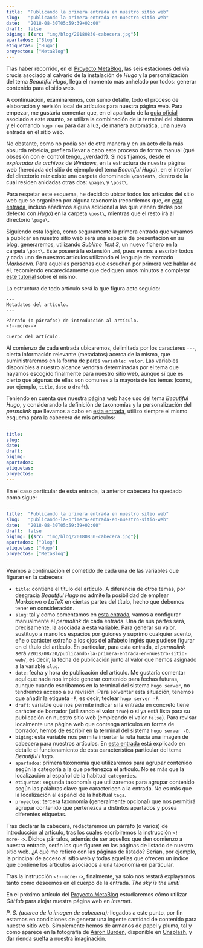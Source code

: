 ```yaml
---
title:  "Publicando la primera entrada en nuestro sitio web"
slug:   "publicando-la-primera-entrada-en-nuestro-sitio-web"
date:   "2018-08-30T05:59:39+02:00"
draft:  false
bigimg: [{src: "img/blog/20180830-cabecera.jpg"}]
apartados: ["Blog"]
etiquetas: ["Hugo"]
proyectos: ["MetaBlog"]
---
```


Tras haber recorrido, en el [Proyecto MetaBlog](/proyectos/metablog/), las seis estaciones del vía crucis asociado al calvario de la instalación de *Hugo* y la personalización del tema *Beautiful Hugo*, llega el momento más anhelado por todos: generar contenido para el sitio web.
<!--more-->

A continuación, examinaremos, con sumo detalle, todo el proceso de elaboración y revisión local de artículos para nuestra página web. Para empezar, me gustaría comentar que, en el apartado de la [guía oficial](https://gohugo.io/getting-started/quick-start/#step-4-add-some-content) asociado a este asunto, se utiliza la combinación de la terminal del sistema y el comando `hugo new` para dar a luz, de manera automática, una nueva entrada en el sitio web.

No obstante, como no podía ser de otra manera y en un acto de la más absurda rebeldía, prefiero llevar a cabo este proceso de forma manual (qué obsesión con el control tengo, ¿verdad?). Si nos fijamos, desde el *explorador de archivos* de *Windows*, en la estructura de nuestra página web (heredada del sitio de ejemplo del tema *Beautiful Hugo*), en el interior del directorio raíz existe una carpeta denominada `\content\`, dentro de la cual residen anidadas otras dos: `\page\` y `\post\`.

Para respetar este esquema, he decidido ubicar todos los artículos del sitio web que se organicen por alguna taxonomía (recordemos que, en [esta entrada](/2018/08/09/configurando-el-tema-beautiful-hugo-ii/), incluso añadimos alguna adicional a las que vienen dadas por defecto con *Hugo*) en la carpeta `\post\`, mientras que el resto irá al directorio `\page\`.

Siguiendo esta lógica, como seguramente la primera entrada que vayamos a publicar en nuestro sitio web será una especie de presentación en su blog, generaremos, utilizando *Sublime Text 3*, un nuevo fichero en la carpeta `\post\`. Este poseerá la extensión `.md`, pues vamos a escribir todos y cada uno de nuestros artículos utilizando el lenguaje de marcado *Markdown*. Para aquellas personas que escuchan por primera vez hablar de él, recomiendo encarecidamente que dediquen unos minutos a completar [este tutorial](https://www.markdowntutorial.com/) sobre el mismo.

La estructura de todo artículo será la que figura acto seguido:

```text
---
Metadatos del artículo.
---

Párrafo (o párrafos) de introducción al artículo.
<!--more-->

Cuerpo del artículo.
```

Al comienzo de cada entrada ubicaremos, delimitada por los caracteres `---`, cierta información relevante (metadatos) acerca de la misma, que suministraremos en la forma de pares `variable: valor`. Las variables disponibles a nuestro alcance vendrán determinadas por el tema que hayamos escogido finalmente para nuestro sitio web, aunque sí que es cierto que algunas de ellas son comunes a la mayoría de los temas (como, por ejemplo, `title`, `date` o `draft`).

Teniendo en cuenta que nuestra página web hace uso del tema *Beautiful Hugo*, y considerando la definición de taxonomías y la personalización del *permalink* que llevamos a cabo en [esta entrada](/2018/08/09/configurando-el-tema-beautiful-hugo-ii/), utilizo siempre el mismo esquema para la cabecera de mis artículos:

```yaml
---
title:
slug:
date:
draft:
bigimg:
apartados:
etiquetas:
proyectos:
---
```

En el caso particular de esta entrada, la anterior cabecera ha quedado como sigue:

```yaml
---
title:  "Publicando la primera entrada en nuestro sitio web"
slug:   "publicando-la-primera-entrada-en-nuestro-sitio-web"
date:   "2018-08-30T05:59:39+02:00"
draft:  false
bigimg: [{src: "img/blog/20180830-cabecera.jpg"}]
apartados: ["Blog"]
etiquetas: ["Hugo"]
proyectos: ["MetaBlog"]
---
```

Veamos a continuación el cometido de cada una de las variables que figuran en la cabecera:

- `title`: contiene el título del artículo. A diferencia de otros temas, por desgracia *Beautiful Hugo* no admite la posibilidad de emplear *Markdown* o *LaTeX* en ciertas partes del título, hecho que debemos tener en consideración.
- `slug`: tal y como comentamos en [esta entrada](/2018/08/09/configurando-el-tema-beautiful-hugo-ii/), vamos a configurar manualmente el *permalink* de cada entrada. Una de sus partes será, precisamente, la asociada a esta variable. Para generar su valor, sustituyo a mano los espacios por guiones y suprimo cualquier acento, eñe o carácter extraño a los ojos del alfabeto inglés que pudiese figurar en el título del artículo. En particular, para esta entrada, el *permalink* será `/2018/08/30/publicando-la-primera-entrada-en-nuestro-sitio-web/`, es decir, la fecha de publicación junto al valor que hemos asignado a la variable `slug`.
- `date`: fecha y hora de publicación del artículo. Me gustaría comentar aquí que nada nos impide generar contenido para fechas futuras, aunque cuando escribamos en la terminal del sistema `hugo server`, no tendremos acceso a su revisión. Para solventar esta situación, tenemos que añadir la etiqueta `-F`, es decir, teclear `hugo server -F`.
- `draft`: variable que nos permite indicar si la entrada en concreto tiene carácter de borrador (utilizando el valor `true`) o si ya está lista para su publicación en nuestro sitio web (empleando el valor `false`). Para revisar localmente una página web que contenga artículos en forma de borrador, hemos de escribir en la terminal del sistema `hugo server -D`.
- `bigimg`: esta variable nos permite insertar la ruta hacia una imagen de cabecera para nuestros artículos. En [esta entrada](/2018/08/09/configurando-el-tema-beautiful-hugo-ii/) está explicado en detalle el funcionamiento de esta característica particular del tema *Beautiful Hugo*.
- `apartados`: primera taxonomía que utilizaremos para agrupar contenido según la categoría a la que pertenezca el artículo. No es más que la localización al español de la habitual `categories`.
- `etiquetas`: segunda taxonomía que utilizaremos para agrupar contenido según las palabras clave que caractericen a la entrada. No es más que la localización al español de la habitual `tags`.
- `proyectos`: tercera taxonomía (generalmente opcional) que nos permitirá agrupar contenido que pertenezca a distintos apartados y posea diferentes etiquetas.

Tras declarar la cabecera, redactaremos un párrafo (o varios) de introducción al artículo, tras los cuales escribiremos la instrucción `<!--more-->`. Dichos párrafos, además de ser aquellos que den comienzo a nuestra entrada, serán los que figuren en las páginas de listado de nuestro sitio web. ¿A qué me refiero con las páginas de listado? Serían, por ejemplo, la principal de acceso al sitio web y todas aquellas que ofrecen un índice que contiene los artículos asociados a una taxonomía en particular.

Tras la instrucción `<!--more-->`, finalmente, ya solo nos restará explayarnos tanto como deseemos en el cuerpo de la entrada. *The sky is the limit!*

En el próximo artículo del [Proyecto MetaBlog](/proyectos/metablog/) estudiaremos cómo utilizar *GitHub* para alojar nuestra página web en *Internet*.

*P. S. (acerca de la imagen de cabecera):* llegados a este punto, por fin estamos en condiciones de generar una ingente cantidad de contenido para nuestro sitio web. Simplemente hemos de armanos de papel y pluma, tal y como aparece en la fotografía de [Aaron Burden](https://unsplash.com/@aaronburden), disponible en [Unsplash](https://unsplash.com/photos/xG8IQMqMITM), y dar rienda suelta a nuestra imaginación.